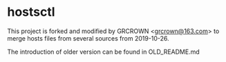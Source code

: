 # hostsctl

This project is forked and modified by GRCROWN \<<grcrown@163.com>\> to merge hosts files from several sources from 2019-10-26.

The introduction of older version can be found in OLD_README.md